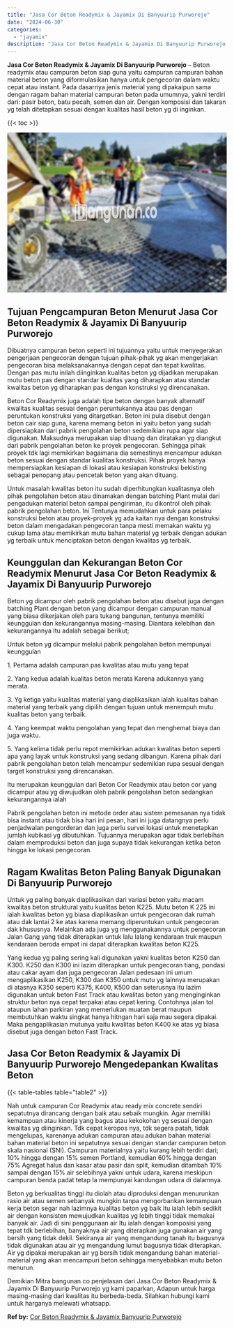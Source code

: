 ```yaml
---
title: "Jasa Cor Beton Readymix & Jayamix Di Banyuurip Purworejo"
date: "2024-06-30"
categories: 
  - "jayamix"
description: "Jasa Cor Beton Readymix & Jayamix Di Banyuurip Purworejo. Demikian Mitra bangunan.co penjelasan dari Jasa Cor Beton Readymix & Jayamix Di Banyuurip Purworejo..."
---
```


**Jasa Cor Beton Readymix & Jayamix Di Banyuurip Purworejo** – Beton readymix atau campuran beton siap guna yaitu campuran campuran bahan material beton yang diformulasikan hanya untuk pengecoran dalam waktu cepat atau instant. Pada dasarnya jenis material yang dipakaipun sama dengan ragam bahan material campuran beton pada umumnya, yakni terdiri dari: pasir beton, batu pecah, semen dan air. Dengan komposisi dan takaran yg telah ditetapkan sesuai dengan kualitas hasil beton yg di inginkan.

{{< toc >}}

![Jasa Cor Beton Readymix & Jayamix Di Banyuurip Purworejo](/images/jasa-cor-readymix-40.png)

## Tujuan Pengcampuran Beton Menurut Jasa Cor Beton Readymix & Jayamix Di Banyuurip Purworejo

Dibuatnya campuran beton seperti ini tujuannya yaitu untuk menyegerakan pengerjaan pengecoran dengan tujuan pihak-pihak yg akan mengerjakan pengecoran bisa melaksanakannya dengan cepat dan tepat kwalitas. Dengan pas mutu inilah diinginkan kualitas beton yg dijadikan merupakan mutu beton pas dengan standar kualitas yang diharapkan atau standar kwalitas beton yg diharapkan pas dengan konstruksi yg direncanakan.

Beton Cor Readymix juga adalah tipe beton dengan banyak alternatif kwalitas kualitas sesuai dengan peruntukannya atau pas dengan peruntukan konstruksi yang ditargetkan. Beton ini pula disebut dengan beton cair siap guna, karena memang beton ini yaitu beton yang sudah dipersiapkan dari pabrik pengolahan beton sedemikian rupa agar siap digunakan. Maksudnya merupakan siap dituang dan diratakan yg diangkut dari pabrik pengolahan beton ke proyek pengecoran. Sehingga pihak proyek tdk lagi memikirkan bagaimana dia semestinya mencampur adukan beton sesuai dengan standar kualitas konstruksi. Pihak proyek hanya mempersiapkan kesiapan di lokasi atau kesiapan konstruksi bekisting sebagai penopang atau pencetak beton yang akan dituang.

Untuk masalah kwalitas beton itu sudah diperhitungkan kualitasnya oleh pihak pengolahan beton atau dinamakan dengan batching Plant mulai dari pengadukan material beton sampai pengiriman, itu dikontrol oleh pihak pabrik pengolahan beton. Ini Tentunya memudahkan untuk para pelaku konstruksi beton atau proyek-proyek yg ada kaitan nya dengan konstruksi beton dalam mengadakan pengecoran tanpa mesti memakan waktu yg cukup lama atau memikirkan mutu bahan material yg terbaik dengan adukan yg terbaik untuk menciptakan beton dengan kwalitas yg terbaik.

## Keunggulan dan Kekurangan Beton Cor Readymix Menurut Jasa Cor Beton Readymix & Jayamix Di Banyuurip Purworejo

Beton yg dicampur oleh pabrik pengolahan beton atau disebut juga dengan batching Plant dengan beton yang dicampur dengan campuran manual yang biasa dikerjakan oleh para tukang bangunan, tentunya memiliki keunggulan dan kekurangannya masing-masing. Diantara kelebihan dan kekurangannya Itu adalah sebagai berikut;

Untuk beton yg dicampur melalui pabrik pengolahan beton mempunyai keunggulan

1\. Pertama adalah campuran pas kwalitas atau mutu yang tepat

2\. Yang kedua adalah kualitas beton merata Karena adukannya yang merata.

3\. Yg ketiga yaitu kualitas material yang diaplikasikan ialah kualitas bahan material yang terbaik yang dipilih dengan tujuan untuk menempuh mutu kualitas beton yang terbaik.

4\. Yang keempat waktu pengolahan yang tepat dan menghemat biaya dan juga waktu.

5\. Yang kelima tidak perlu repot memikirkan adukan kwalitas beton seperti apa yang layak untuk konstruksi yang sedang dibangun. Karena pihak dari pabrik pengolahan beton telah mencampur sedemikian rupa sesuai dengan target konstruksi yang direncanakan.

Itu merupakan keunggulan dari Beton Cor Readymix atau beton cor yang dicampur atau yg diwujudkan oleh pabrik pengolahan beton sedangkan kekurangannya ialah

Pabrik pengolahan beton ini metode order atau sistem pemesanan nya tidak bisa instant atau tidak bisa hari ini pesan, hari ini juga datangnya perlu penjadwalan pengorderan dan juga perlu survei lokasi untuk menetapkan jumlah kubikasi yg dibutuhkan. Tujuannya merupakan agar tidak berlebihan dalam memproduksi beton dan juga supaya tidak kekurangan ketika beton hingga ke lokasi pengecoran.

## Ragam Kwalitas Beton Paling Banyak Digunakan Di Banyuurip Purworejo

Untuk yg paling banyak diaplikasikan dari variasi beton yaitu macam kwalitas beton struktural yaitu kualitas beton K225. Mutu beton K 225 ini ialah kwalitas beton yg biasa diaplikasikan untuk pengecoran dak rumah atau dak lantai 2 ke atas karena memang diperuntukan untuk pengecoran dak khususnya. Melainkan ada juga yg menggunakannya untuk pengecoran Jalan Gang yang tidak diterapkan untuk lalu lalang kendaraan truk maupun kendaraan beroda empat ini dapat diterapkan kwalitas beton K225.

Yang kedua yg paling sering kali digunakan yakni kualitas beton K250 dan K300. K250 dan K300 ini lazim diterapkan untuk pengecoran tiang, pondasi atau cakar ayam dan juga pengecoran Jalan pedesaan ini umum mengaplikasikan K250, K300 dan K350 untuk mutu yg lainnya merupakan di atasnya K350 seperti K375, K400, K500 dan seterusnya itu lazim digunakan untuk beton Fast Track atau kwalitas beton yang menginginkan struktur beton nya cepat terpakai atau cepat kering. Contohnya jalan tol ataupun lahan parkiran yang memerlukan muatan berat maupun membutuhkan waktu singkat hanya hitngan hari saja mau segera dipakai. Maka pengaplikasian mutunya yaitu kwalitas beton K400 ke atas yg biasa disebut juga dengan beton Fast Track.

## Jasa Cor Beton Readymix & Jayamix Di Banyuurip Purworejo Mengedepankan Kwalitas Beton

{{< table-tables table="table2" >}}

Nah untuk campuran Cor Readymix atau ready mix concrete sendiri sepatutnya dirancang dengan baik atau sebaik mungkin. Agar memiliki kemampuan atau kinerja yang bagus atau kekokohan yg sesuai dengan kwalitas yg diinginkan. Tdk cepat keropos nya, tdk segera patah, tidak mengelupas, karenanya adukan campuran atau adukan bahan material bahan material beton ini sepatutnya sesuai dengan standar campuran beton skala nasional (SNI). Campuran materialnya yaitu kurang lebih terdiri dari; 10% hingga dengan 15% semen Portland, kemudian 60% hingga dengan 75% Agregat halus dan kasar atau pasir dan split, kemudian ditambah 10% sampai dengan 15% air selebihnya yakni untuk udara, karena meskipun campuran benda padat tetap Ia mempunyai kandungan udara di dalamnya.

Beton yg berkualitas tinggi itu diolah atau diproduksi dengan menurunkan rasio air atau semen sebanyak mungkin tanpa mengorbankan kemampuan kerja beton segar nah lazimnya kualitas beton yg baik itu ialah lebih sedikit air dengan konsisten mewujudkan kualitas yg lebih tinggi tidak memakai banyak air. Jadi di sini penggunaan air Itu ialah dengan komposisi yang tepat tdk berlebihan, banyaknya air yang diterapkan juga gunakan air yang bersih yang tidak dekil. Sekiranya air yang mengandung tanah itu bagusnya tidak digunakan atau air yg mengandung lumut bagusnya tidak diterapkan. Air yg dipakai merupakan air yg bersih tidak mengandung bahan material-material yang akan mencampuri beton sehingga menyebabkan mutu beton menurun.

Demikian Mitra bangunan.co penjelasan dari Jasa Cor Beton Readymix & Jayamix Di Banyuurip Purworejo yg kami paparkan, Adapun untuk harga masing-masing dari kwalitas itu berbeda-beda. Silahkan hubungi kami untuk harganya melewati whatsapp.

**Ref by:** [Cor Beton Readymix & Jayamix Banyuurip Purworejo](https://id.wikipedia.org/wiki/Cor)

